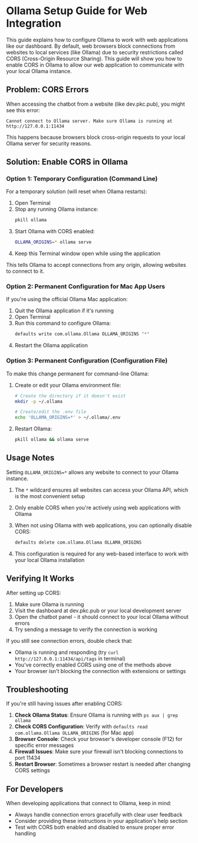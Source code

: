 # Ollama Setup Guide for Web Integration

This guide explains how to configure Ollama to work with web applications like our dashboard. By default, web browsers block connections from websites to local services (like Ollama) due to security restrictions called CORS (Cross-Origin Resource Sharing). This guide will show you how to enable CORS in Ollama to allow our web application to communicate with your local Ollama instance.

## Problem: CORS Errors

When accessing the chatbot from a website (like dev.pkc.pub), you might see this error:

```
Cannot connect to Ollama server. Make sure Ollama is running at http://127.0.0.1:11434
```

This happens because browsers block cross-origin requests to your local Ollama server for security reasons.

## Solution: Enable CORS in Ollama

### Option 1: Temporary Configuration (Command Line)

For a temporary solution (will reset when Ollama restarts):

1. Open Terminal
2. Stop any running Ollama instance:
   ```bash
   pkill ollama
   ```
3. Start Ollama with CORS enabled:
   ```bash
   OLLAMA_ORIGINS=* ollama serve
   ```
4. Keep this Terminal window open while using the application

This tells Ollama to accept connections from any origin, allowing websites to connect to it.

### Option 2: Permanent Configuration for Mac App Users

If you're using the official Ollama Mac application:

1. Quit the Ollama application if it's running
2. Open Terminal
3. Run this command to configure Ollama:
   ```bash
   defaults write com.ollama.Ollama OLLAMA_ORIGINS "*"
   ```
4. Restart the Ollama application

### Option 3: Permanent Configuration (Configuration File)

To make this change permanent for command-line Ollama:

1. Create or edit your Ollama environment file:
   ```bash
   # Create the directory if it doesn't exist
   mkdir -p ~/.ollama
   
   # Create/edit the .env file
   echo 'OLLAMA_ORIGINS=*' > ~/.ollama/.env
   ```
2. Restart Ollama:
   ```bash
   pkill ollama && ollama serve
   ```

## Usage Notes

Setting `OLLAMA_ORIGINS=*` allows any website to connect to your Ollama instance.

1. The `*` wildcard ensures all websites can access your Ollama API, which is the most convenient setup

2. Only enable CORS when you're actively using web applications with Ollama

3. When not using Ollama with web applications, you can optionally disable CORS:
   ```bash
   defaults delete com.ollama.Ollama OLLAMA_ORIGINS
   ```
   
4. This configuration is required for any web-based interface to work with your local Ollama installation

## Verifying It Works

After setting up CORS:

1. Make sure Ollama is running
2. Visit the dashboard at dev.pkc.pub or your local development server
3. Open the chatbot panel - it should connect to your local Ollama without errors
4. Try sending a message to verify the connection is working

If you still see connection errors, double check that:
- Ollama is running and responding (try `curl http://127.0.0.1:11434/api/tags` in terminal)
- You've correctly enabled CORS using one of the methods above
- Your browser isn't blocking the connection with extensions or settings

## Troubleshooting

If you're still having issues after enabling CORS:

1. **Check Ollama Status**: Ensure Ollama is running with `ps aux | grep ollama`
2. **Check CORS Configuration**: Verify with `defaults read com.ollama.Ollama OLLAMA_ORIGINS` (for Mac app)
3. **Browser Console**: Check your browser's developer console (F12) for specific error messages
4. **Firewall Issues**: Make sure your firewall isn't blocking connections to port 11434
5. **Restart Browser**: Sometimes a browser restart is needed after changing CORS settings

## For Developers

When developing applications that connect to Ollama, keep in mind:
- Always handle connection errors gracefully with clear user feedback
- Consider providing these instructions in your application's help section
- Test with CORS both enabled and disabled to ensure proper error handling
